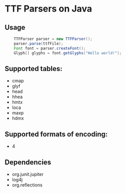 # TTF Parsers on Java

## Usage

```java
    TTFParser parser = new TTFParser();
    parser.parse(ttfFile);
    Font font = parser.createFont();
    Glyph[] glyphs = font.getGlyphs("Hello world!");
```

## Supported tables:

- cmap
- glyf
- head
- hhea
- hmtx
- loca
- maxp
- hdmx

## Supported formats of encoding:

- 4

## Dependencies

- org.junit.jupiter
- log4j
- org.reflections


